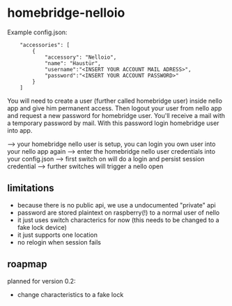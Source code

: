 # homebridge-nelloio


Example config.json:

```
    "accessories": [
        {
            "accessory": "Nelloio",
            "name": "Haustür",
            "username":"<INSERT YOUR ACCOUNT MAIL ADRESS>",
            "password":"<INSERT YOUR ACCOUNT PASSWORD>"
        } 
    ]

```

You will need to create a user (further called homebridge user) inside nello app and give him permanent access.
Then logout your user from nello app and request a new password for homebridge user.
You'll receive a mail with a temporary password by mail.
With this password login homebridge user into app.

--> your homebridge nello user is setup, you can login you own user into your nello app again
--> enter the homebridge nello user credentials into your config.json
--> first switch on will do a login and persist session credential
--> further switches will trigger a nello open

## limitations

* because there is no public api, we use a undocumented "private" api
* password are stored plaintext on raspberry(!) to a normal user of nello
* it just uses switch characterics for now (this needs to be changed to a fake lock device)
* it just supports one location
* no relogin when session fails

## roapmap

planned for version 0.2:
* change characteristics to a fake lock